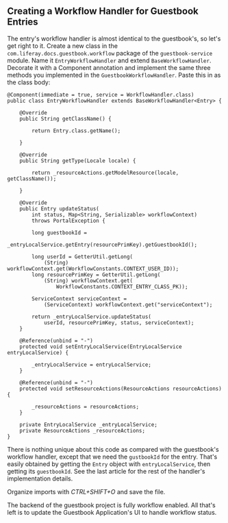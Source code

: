 ## Creating a Workflow Handler for Guestbook Entries 

The entry's workflow handler is almost identical to the guestbook's, so let's
get right to it. Create a new class in the `com.liferay.docs.guestbook.workflow`
package of the `guestbook-service` module. Name it `EntryWorkflowHandler` and
extend `BaseWorkflowHandler`. Decorate it with a Component annotation and
implement the same three methods you implemented in the
`GuestbookWorkflowHandler`. Paste this in as the class body:

    @Component(immediate = true, service = WorkflowHandler.class)
    public class EntryWorkflowHandler extends BaseWorkflowHandler<Entry> {

        @Override
        public String getClassName() {

            return Entry.class.getName();

        }

        @Override
        public String getType(Locale locale) {

            return _resourceActions.getModelResource(locale, getClassName());

        }

        @Override
        public Entry updateStatus(
            int status, Map<String, Serializable> workflowContext)
            throws PortalException {

            long guestbookId =
                _entryLocalService.getEntry(resourcePrimKey).getGuestbookId();

            long userId = GetterUtil.getLong(
                (String) workflowContext.get(WorkflowConstants.CONTEXT_USER_ID));
            long resourcePrimKey = GetterUtil.getLong(
                (String) workflowContext.get(
                    WorkflowConstants.CONTEXT_ENTRY_CLASS_PK));

            ServiceContext serviceContext =
                (ServiceContext) workflowContext.get("serviceContext");

            return _entryLocalService.updateStatus(
                userId, resourcePrimKey, status, serviceContext);
        }

        @Reference(unbind = "-")
        protected void setEntryLocalService(EntryLocalService entryLocalService) {

            _entryLocalService = entryLocalService;
        }

        @Reference(unbind = "-")
        protected void setResourceActions(ResourceActions resourceActions) {

            _resourceActions = resourceActions;
        }

        private EntryLocalService _entryLocalService;
        private ResourceActions _resourceActions;
    }

There is nothing unique about this code as compared with the guestbook's
workflow handler, except that we need the `gustbookId` for the entry. That's
easily obtained by getting the `Entry` object with `entryLocalService`, then
getting its `guestbookId`. See the last article for the rest of the handler's
implementation details.

Organize imports with *CTRL+SHIFT+O* and save the file.

The backend of the guestbook project is fully workflow enabled. All that's left
is to update the Guestbook Application's UI to handle workflow status. 
